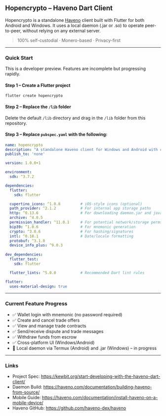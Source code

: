 ## Hopencrypto – Haveno Dart Client

Hopencrypto is a standalone [Haveno](https://haveno.exchange) client built with Flutter for both Android and Windows. It uses a local daemon (.jar or .so) to operate peer-to-peer, without relying on any external server.

> 100% self-custodial · Monero-based · Privacy-first

---

### Quick Start

This is a developer preview. Features are incomplete but progressing rapidly.

#### Step 1 – Create a Flutter project

```
flutter create hopencrypto
```

#### Step 2 – Replace the `/lib` folder

Delete the default `/lib` directory and drag in the `/lib` folder from this repository.

#### Step 3 – Replace `pubspec.yaml` with the following:

```yaml
name: hopencrypto
description: "A standalone Haveno client for Windows and Android with cross-device compatibility."
publish_to: 'none'

version: 1.0.0+1

environment:
  sdk: ^3.7.2

dependencies:
  flutter:
    sdk: flutter

  cupertino_icons: ^1.0.8         # iOS-style icons (optional)
  path_provider: ^2.1.2           # For internal app storage paths
  http: ^0.13.6                   # For downloading daemon.jar and java
  archive: ^4.0.5
  permission_handler: ^11.0.1     # For potential network/storage perms
  bip39: ^1.0.6                   # For mnemonic generation
  crypto: ^3.0.6                  # For hashing/signatures
  intl: ^0.18.1                   # Date/locale formatting
  protobuf: ^3.1.0               
  device_info_plus: ^9.0.3        
  
dev_dependencies:
  flutter_test:
    sdk: flutter

  flutter_lints: ^5.0.0           # Recommended Dart lint rules

flutter:
  uses-material-design: true
```

---

### Current Feature Progress

- ✅ Wallet login with mnemonic (no password required)
- ✅ Create and cancel trade offers
- ✅ View and manage trade contracts
- ✅ Send/receive dispute and trade messages
- ✅ Withdraw funds from escrow
- ✅ Cross-platform UI (Windows/Android)
- 🔄 Local daemon via Termux (Android) and .jar (Windows) – in progress

---

### Links

- Project Spec: https://kewbit.org/start-developing-with-the-haveno-dart-client/
- Daemon Build: https://haveno.com/documentation/building-haveno-from-source/
- Mobile Guide: https://haveno.com/documentation/install-haveno-on-a-mobile-device/
- Haveno GitHub: https://github.com/haveno-dex/haveno
